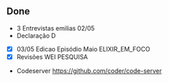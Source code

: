 ## Done

- 3 Entrevistas emilias 02/05
- Declaração D
- [X] 03/05 Edicao Episódio Maio ELIXIR_EM_FOCO
- [X] Revisões WEI PESQUISA
- Codeserver https://github.com/coder/code-server


